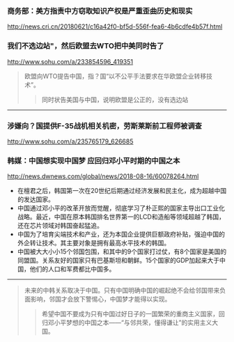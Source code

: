 ### 商务部：美方指责中方窃取知识产权是严重歪曲历史和现实
http://news.cri.cn/20180621/c16a42f0-bf5d-556f-fea6-4b6cdfe4b57f.html
### 我们不选边站"，然后欧盟去WTO把中美同时告了
http://www.sohu.com/a/233854596_419351
>欧盟向WTO提告中国，指？国“以不公平手法要求在华欧盟企业转移技术”。
>>同时状告美国与中国，说明欧盟是公正的，没有选边站
---
### 涉嫌向？国提供F-35战机相关机密，劳斯莱斯前工程师被调查
http://www.sohu.com/a/235765179_626685
### 韩媒：中国想实现中国梦 应回归邓小平时期的中国之本
http://news.dwnews.com/global/news/2018-08-16/60078264.html
- 在檀君之后，韩国第一次在20世纪后期通过经济发展和民主化，成为超越中国的发达国家。
- 中国通过邓小平的改革开放而觉醒，彻底学习了朴正熙的国家主导出口工业化战略。最近，中国在原本韩国排名世界第一的LCD和造船等领域超越了韩国，还在芯片领域对韩国奋起猛追。
- 中国为了培育尖端技术和产业，还为本国企业提供巨额政府补贴，强迫中国的外企转让技术。其主要对象是拥有最高水平技术的韩国。
- 中国被大大小小15个邻国包围，和其中的9个国家打过仗，有8个国家是美国的同盟国。关系友好的国家只有巴基斯坦和朝鲜。15个国家的GDP加起来大于中国，他们的人口和军费都比中国多。
---
>未来的中韩关系取决于中国。只有中国明确中国的崛起绝不会给邻国带来负面影响，邻国才会放下警惕心，中国梦才能得以实现。
>>希望中国不要成为只有中国过好日子的一国繁荣的重商主义国家，回归邓小平梦想的中国之本——“与邻共荣，懂得谦让”的实用主义大国。